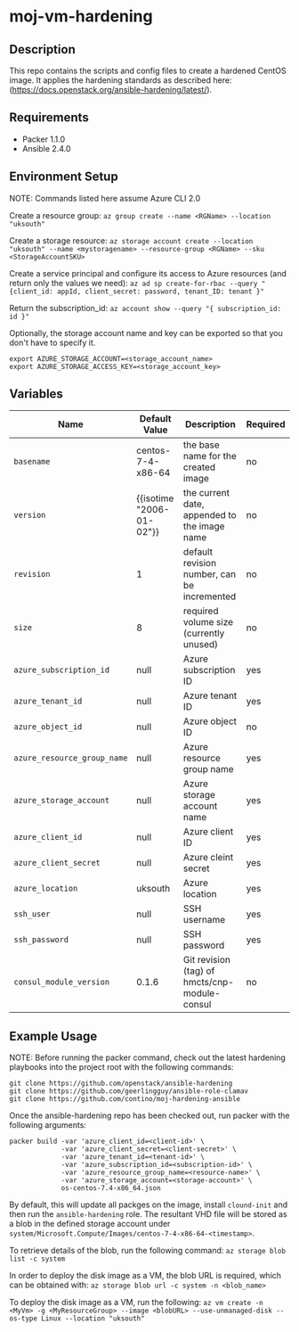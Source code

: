 # moj-vm-hardening

## Description

This repo contains the scripts and config files to create a hardened CentOS image.
It applies the hardening standards as described here: (https://docs.openstack.org/ansible-hardening/latest/).


## Requirements

* Packer 1.1.0
* Ansible 2.4.0


## Environment Setup

NOTE: Commands listed here assume Azure CLI 2.0

Create a resource group:
``az group create --name <RGName> --location "uksouth"``

Create a storage resource:
``az storage account create --location "uksouth" --name <mystoragename> --resource-group <RGName> --sku <StorageAccountSKU>``

Create a service principal and configure its access to Azure resources (and return only the values we need):
``az ad sp create-for-rbac --query "{client_id: appId, client_secret: password, tenant_ID: tenant }"``

Return the subscription_id:
``az account show --query "{ subscription_id: id }"``

Optionally, the storage account name and key can be exported so that you don't have to specify it.
```
export AZURE_STORAGE_ACCOUNT=<storage_account_name>
export AZURE_STORAGE_ACCESS_KEY=<storage_account_key>
```


## Variables

| Name           | Default Value | Description                        | Required |
| -------------- | ------------- | -----------------------------------| -------- |
| `basename`| centos-7-4-x86-64 | the base name for the created image| no |
| `version`| {{isotime \"2006-01-02\"}} | the current date, appended to the image name | no |
| `revision`| 1 | default revision number, can be incremented | no |
| `size`| 8 | required volume size (currently unused) | no |
| `azure_subscription_id`| null | Azure subscription ID | yes |
| `azure_tenant_id`| null | Azure tenant ID | yes |
| `azure_object_id`| null | Azure object ID | no |
| `azure_resource_group_name`| null | Azure resource group name | yes |
| `azure_storage_account`| null | Azure storage account name | yes |
| `azure_client_id`| null | Azure client ID | yes |
| `azure_client_secret`| null | Azure cleint secret | yes |
| `azure_location`| uksouth | Azure location | yes |
| `ssh_user`| null | SSH username | yes |
| `ssh_password`| null | SSH password | yes |
| `consul_module_version` | 0.1.6 | Git revision (tag) of hmcts/cnp-module-consul | no


## Example Usage

NOTE: Before running the packer command, check out the latest hardening playbooks into the project root with the following commands:
```
git clone https://github.com/openstack/ansible-hardening
git clone https://github.com/geerlingguy/ansible-role-clamav
git clone https://github.com/contino/moj-hardening-ansible
```

Once the ansible-hardening repo has been checked out, run packer with the following arguments:
```
packer build -var 'azure_client_id=<client-id>' \
             -var 'azure_client_secret=<client-secret>' \
             -var 'azure_tenant_id=<tenant-id>' \
             -var 'azure_subscription_id=<subscription-id>' \
             -var 'azure_resource_group_name=<resource-name>' \
             -var 'azure_storage_account=<storage-account>' \
             os-centos-7.4-x86_64.json
```

By default, this will update all packges on the image, install `clound-init` and then run the `ansible-hardening` role.
The resultant VHD file will be stored as a blob in the defined storage account under ```system/Microsoft.Compute/Images/centos-7-4-x86-64-<timestamp>```.

To retrieve details of the blob, run the following command:
```az storage blob list -c system```

In order to deploy the disk image as a VM, the blob URL is required, which can be obtained with:
```az storage blob url -c system -n <blob_name>```

To deploy the disk image as a VM, run the following:
``az vm create -n <MyVm> -g <MyResourceGroup> --image <blobURL> --use-unmanaged-disk --os-type Linux --location "uksouth"``
